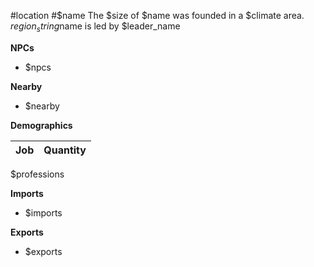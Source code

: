 #location #$name
The $size of $name was founded in a $climate area. $region_string$name is led by $leader_name

**NPCs**
- $npcs

**Nearby**
- $nearby

**Demographics**

| Job | Quantity |
| - | - |
$professions

**Imports**
- $imports

**Exports**
- $exports